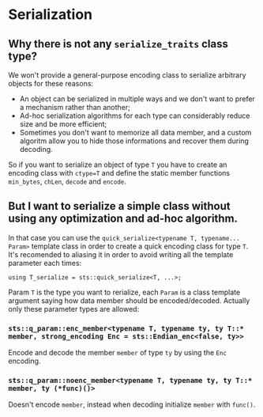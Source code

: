 # Serialization

## Why there is not any `serialize_traits` class type?

We won't provide a general-purpose encoding class to serialize arbitrary objects for these reasons:

* An object can be serialized in multiple ways and we don't want to prefer a mechanism rather than another;
* Ad-hoc serialization algorithms for each type can considerably reduce size and be more efficient;
* Sometimes you don't want to memorize all data member, and a custom algoritm allow you to hide those informations and recover them during decoding.

So if you want to serialize an object of type `T` you have to create an encoding class with `ctype=T` and define the static member functions `min_bytes`, `chLen`, `decode` and `encode`.

## But I want to serialize a simple class without using any optimization and ad-hoc algorithm.

In that case you can use the `quick_serialize<typename T, typename... Param>` template class in order to create a quick encoding class for type `T`. It's recomended to aliasing it in order to avoid writing all the template parameter each times:

    using T_serialize = sts::quick_serialize<T, ...>;

Param `T` is the type you want to rerialize, each `Param` is a class template argument saying how data member should be encoded/decoded. Actually only these parameter types are allowed:

### `sts::q_param::enc_member<typename T, typename ty, ty T::* member, strong_encoding Enc = sts::Endian_enc<false, ty>>`

Encode and decode the member `member` of type `ty` by using the `Enc` encoding.

### `sts::q_param::noenc_member<typename T, typename ty, ty T::* member, ty (*func)()>`

Doesn't encode `member`, instead when decoding initialize `member` with `func()`.
